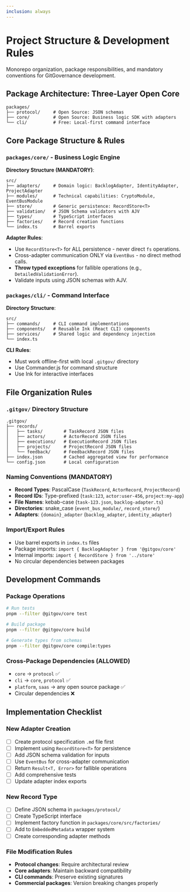 ```yaml
---
inclusion: always
---
```


# Project Structure & Development Rules

Monorepo organization, package responsibilities, and mandatory conventions for GitGovernance development.

## Package Architecture: Three-Layer Open Core

```
packages/
├── protocol/     # Open Source: JSON schemas
├── core/         # Open Source: Business logic SDK with adapters
└── cli/          # Free: Local-first command interface
```

## Core Package Structure & Rules

### `packages/core/` - Business Logic Engine

**Directory Structure (MANDATORY)**:

```
src/
├── adapters/     # Domain logic: BacklogAdapter, IdentityAdapter, ProjectAdapter
├── modules/      # Technical capabilities: CryptoModule, EventBusModule
├── store/        # Generic persistence: RecordStore<T>
├── validation/   # JSON Schema validators with AJV
├── types/        # TypeScript interfaces
├── factories/    # Record creation functions
└── index.ts      # Barrel exports
```

**Adapter Rules**:

- Use `RecordStore<T>` for ALL persistence - never direct `fs` operations.
- Cross-adapter communication ONLY via `EventBus` - no direct method calls.
- **Throw typed exceptions** for fallible operations (e.g., `DetailedValidationError`).
- Validate inputs using JSON schemas with AJV.

### `packages/cli/` - Command Interface

**Directory Structure**:

```
src/
├── commands/     # CLI command implementations
├── components/   # Reusable Ink (React CLI) components
├── services/     # Shared logic and dependency injection
└── index.ts
```

**CLI Rules**:

- Must work offline-first with local `.gitgov/` directory
- Use Commander.js for command structure
- Use Ink for interactive interfaces

## File Organization Rules

### `.gitgov/` Directory Structure

```
.gitgov/
├── records/
│   ├── tasks/        # TaskRecord JSON files
│   ├── actors/       # ActorRecord JSON files
│   ├── executions/   # ExecutionRecord JSON files
│   ├── projects/     # ProjectRecord JSON files
│   └── feedback/     # FeedbackRecord JSON files
├── index.json        # Cached aggregated view for performance
└── config.json       # Local configuration
```

### Naming Conventions (MANDATORY)

- **Record Types**: PascalCase (`TaskRecord`, `ActorRecord`, `ProjectRecord`)
- **Record IDs**: Type-prefixed (`task:123`, `actor:user-456`, `project:my-app`)
- **File Names**: kebab-case (`task-123.json`, `backlog-adapter.ts`)
- **Directories**: snake_case (`event_bus_module/`, `record_store/`)
- **Adapters**: `{domain}_adapter` (`backlog_adapter`, `identity_adapter`)

### Import/Export Rules

- Use barrel exports in `index.ts` files
- Package imports: `import { BacklogAdapter } from '@gitgov/core'`
- Internal imports: `import { RecordStore } from '../store'`
- No circular dependencies between packages

## Development Commands

### Package Operations

```bash
# Run tests
pnpm --filter @gitgov/core test

# Build package
pnpm --filter @gitgov/core build

# Generate types from schemas
pnpm --filter @gitgov/core compile:types
```

### Cross-Package Dependencies (ALLOWED)

- `core` → `protocol` ✅
- `cli` → `core`, `protocol` ✅
- `platform`, `saas` → any open source package ✅
- Circular dependencies ❌

## Implementation Checklist

### New Adapter Creation

- [ ] Create protocol specification `.md` file first
- [ ] Implement using `RecordStore<T>` for persistence
- [ ] Add JSON schema validation for inputs
- [ ] Use `EventBus` for cross-adapter communication
- [ ] Return `Result<T, Error>` for fallible operations
- [ ] Add comprehensive tests
- [ ] Update adapter index exports

### New Record Type

- [ ] Define JSON schema in `packages/protocol/`
- [ ] Create TypeScript interface
- [ ] Implement factory function in `packages/core/src/factories/`
- [ ] Add to `EmbeddedMetadata` wrapper system
- [ ] Create corresponding adapter methods

### File Modification Rules

- **Protocol changes**: Require architectural review
- **Core adapters**: Maintain backward compatibility
- **CLI commands**: Preserve existing signatures
- **Commercial packages**: Version breaking changes properly
